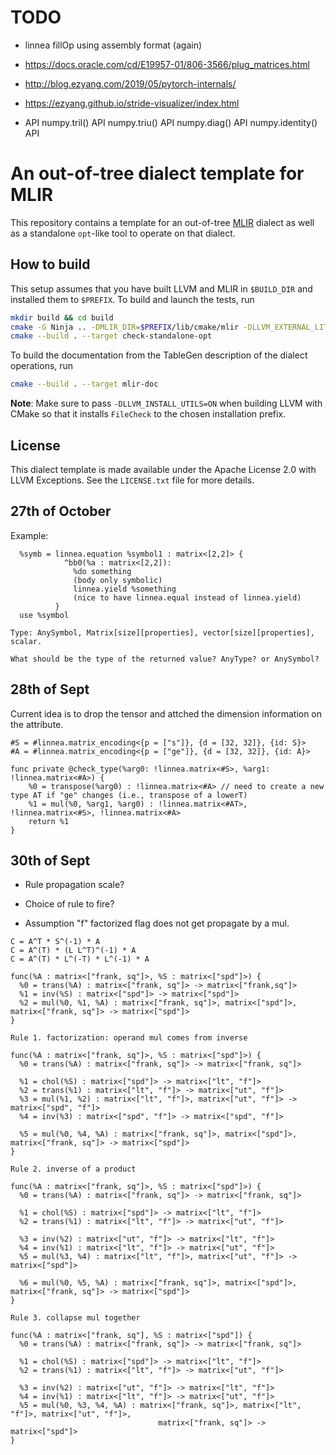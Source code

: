 # TODO
- linnea fillOp using assembly format (again)
- https://docs.oracle.com/cd/E19957-01/806-3566/plug_matrices.html
- http://blog.ezyang.com/2019/05/pytorch-internals/
- https://ezyang.github.io/stride-visualizer/index.html

- API
numpy.tril() API
numpy.triu() API
numpy.diag() API
numpy.identity() API

# An out-of-tree dialect template for MLIR

This repository contains a template for an out-of-tree [MLIR](https://mlir.llvm.org/) dialect as well as a
standalone `opt`-like tool to operate on that dialect.

## How to build

This setup assumes that you have built LLVM and MLIR in `$BUILD_DIR` and installed them to `$PREFIX`. To build and launch the tests, run
```sh
mkdir build && cd build
cmake -G Ninja .. -DMLIR_DIR=$PREFIX/lib/cmake/mlir -DLLVM_EXTERNAL_LIT=$BUILD_DIR/bin/llvm-lit
cmake --build . --target check-standalone-opt
```
To build the documentation from the TableGen description of the dialect
operations, run
```sh
cmake --build . --target mlir-doc
```
**Note**: Make sure to pass `-DLLVM_INSTALL_UTILS=ON` when building LLVM with
CMake so that it installs `FileCheck` to the chosen installation prefix.

## License

This dialect template is made available under the Apache License 2.0 with LLVM Exceptions. See the `LICENSE.txt` file for more details.

## 27th of October

Example:
```mlir
  %symb = linnea.equation %symbol1 : matrix<[2,2]> {
            ^bb0(%a : matrix<[2,2]):
              %do something
              (body only symbolic)
              linnea.yield %something
              (nice to have linnea.equal instead of linnea.yield)
          }
  use %symbol

Type: AnySymbol, Matrix[size][properties], vector[size][properties], scalar.

What should be the type of the returned value? AnyType? or AnySymbol?

```

## 28th of Sept
Current idea is to drop the tensor and attched the dimension information on the attribute.

```
#S = #linnea.matrix_encoding<{p = ["s"]}, {d = [32, 32]}, {id: S}>
#A = #linnea.matrix_encoding<{p = ["ge"]}, {d = [32, 32]}, {id: A}>

func private @check_type(%arg0: !linnea.matrix<#S>, %arg1: !linnea.matrix<#A>) {
	%0 = transpose(%arg0) : !linnea.matrix<#A> // need to create a new type AT if "ge" changes (i.e., transpose of a lowerT)
	%1 = mul(%0, %arg1, %arg0) : !linnea.matrix<#AT>, !linnea.matrix<#S>, !linnea.matrix<#A>
	return %1
}
```

## 30th of Sept

- Rule propagation scale?
- Choice of rule to fire?

- Assumption "f" factorized flag does not get propagate by a mul.

```
C = A^T * S^(-1) * A
C = A^(T) * (L L^T)^(-1) * A
C = A^(T) * L^(-T) * L^(-1) * A

func(%A : matrix<["frank, sq"]>, %S : matrix<["spd"]>) {
  %0 = trans(%A) : matrix<["frank, sq"]> -> matrix<["frank,sq"]>
  %1 = inv(%S) : matrix<["spd"]> -> matrix<["spd"]>
  %2 = mul(%0, %1, %A) : matrix<["frank, sq"]>, matrix<["spd"]>, matrix<["frank, sq"]> -> matrix<["spd"]>
}

Rule 1. factorization: operand mul comes from inverse

func(%A : matrix<["frank, sq"]>, %S : matrix<["spd"]>) {
  %0 = trans(%A) : matrix<["frank, sq"]> -> matrix<["frank, sq"]>
	
  %1 = chol(%S) : matrix<["spd"]> -> matrix<["lt", "f"]>
  %2 = trans(%1) : matrix<["lt", "f"]> -> matrix<["ut", "f"]>
  %3 = mul(%1, %2) : matrix<["lt", "f"]>, matrix<["ut", "f"]> -> matrix<["spd", "f"]>
  %4 = inv(%3) : matrix<["spd", "f"]> -> matrix<["spd", "f"]>
  
  %5 = mul(%0, %4, %A) : matrix<["frank, sq"]>, matrix<["spd"]>, matrix<["frank, sq"]> -> matrix<["spd"]>
}

Rule 2. inverse of a product

func(%A : matrix<["frank, sq"]>, %S : matrix<["spd"]>) {
  %0 = trans(%A) : matrix<["frank, sq"]> -> matrix<["frank, sq"]>
	
  %1 = chol(%S) : matrix<["spd"]> -> matrix<["lt", "f"]>
  %2 = trans(%1) : matrix<["lt", "f"]> -> matrix<["ut", "f"]>
  
  %3 = inv(%2) : matrix<["ut", "f"]> -> matrix<["lt", "f"]>
  %4 = inv(%1) : matrix<["lt", "f"]> -> matrix<["ut", "f"]>
  %5 = mul(%3, %4) : matrix<["lt", "f"]>, matrix<["ut", "f"]> -> matrix<["spd"]> 
  
  %6 = mul(%0, %5, %A) : matrix<["frank, sq"]>, matrix<["spd"]>, matrix<["frank, sq"]> -> matrix<["spd"]>
}

Rule 3. collapse mul together

func(%A : matrix<["frank, sq"], %S : matrix<["spd"]) {
  %0 = trans(%A) : matrix<["frank, sq"]> -> matrix<["frank, sq"]>
	
  %1 = chol(%S) : matrix<["spd"]> -> matrix<["lt", "f"]>
  %2 = trans(%1) : matrix<["lt", "f"]> -> matrix<["ut", "f"]>
  
  %3 = inv(%2) : matrix<["ut", "f"]> -> matrix<["lt", "f"]>
  %4 = inv(%1) : matrix<["lt", "f"]> -> matrix<["ut", "f"]>
  %5 = mul(%0, %3, %4, %A) : matrix<["frank, sq"]>, matrix<["lt", "f"]>, matrix<["ut", "f"]>,
  			                     matrix<["frank, sq"]> -> matrix<["spd"]>
}
```
